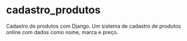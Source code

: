 # cadastro_produtos
Cadastro de produtos com Django. Um sistema de cadastro de produtos online com dados como nome, marca e preço.
